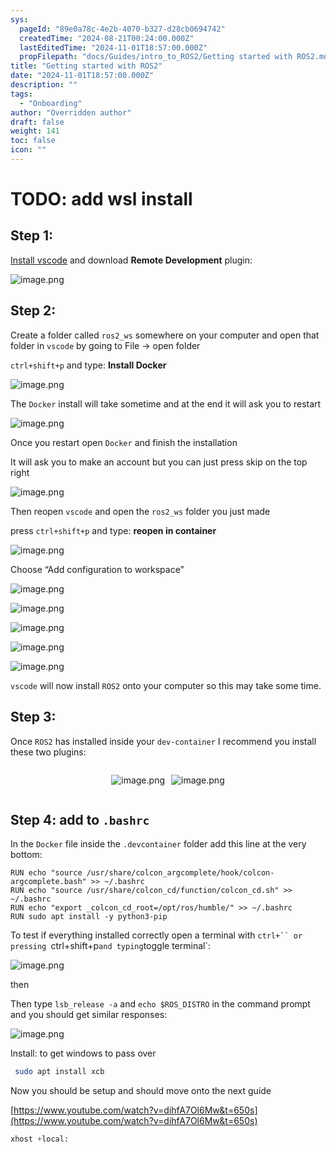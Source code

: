 ```yaml
---
sys:
  pageId: "89e0a78c-4e2b-4070-b327-d28cb0694742"
  createdTime: "2024-08-21T00:24:00.000Z"
  lastEditedTime: "2024-11-01T18:57:00.000Z"
  propFilepath: "docs/Guides/intro_to_ROS2/Getting started with ROS2.md"
title: "Getting started with ROS2"
date: "2024-11-01T18:57:00.000Z"
description: ""
tags:
  - "Onboarding"
author: "Overridden author"
draft: false
weight: 141
toc: false
icon: ""
---
```


# TODO: add wsl install

## Step 1:

[Install vscode](https://code.visualstudio.com/download) and download **Remote Development** plugin:

![image.png](https://prod-files-secure.s3.us-west-2.amazonaws.com/d518164a-d88e-44d1-a4ee-3adb3bd8bce0/efb52993-1881-4a40-b95e-6f020334f022/image.png?X-Amz-Algorithm=AWS4-HMAC-SHA256&X-Amz-Content-Sha256=UNSIGNED-PAYLOAD&X-Amz-Credential=ASIAZI2LB466QI6Q676T%2F20250504%2Fus-west-2%2Fs3%2Faws4_request&X-Amz-Date=20250504T200830Z&X-Amz-Expires=3600&X-Amz-Security-Token=IQoJb3JpZ2luX2VjEHIaCXVzLXdlc3QtMiJHMEUCIEozKb0Vk7i5COihtzQX%2FE%2Bz0ZTwjFtADHrshdnKkq2GAiEA2Qk4D2ija3sXsm81mlbN5P53yVV7g%2Br9GHSaJ01b4Cgq%2FwMIGxAAGgw2Mzc0MjMxODM4MDUiDDXTQOLdAFa1nSdNAircAy5Cq7AQF9jnQ7fhsjyYGwoP4MbktOj5WOomW3qGPecXuD%2FOV3h3kwECmyoLQbT5hnWfAHfwU2EXEqPPB%2FfHfYtT5hyRl6VBqNhGPlB2Hq12IzQCeDemMaAhKkJNwhg5bBTFc1mZsIWlE%2FcDnQhTzfgiIcLpWvS9mxJYoIZnlnmMJPSWuit7MnCNG9Tjjb8qNDj6g%2FLaLOHw%2FFuaCYI3DBWw9L0Ad0yI6R2pIb%2BioMKFWBU%2F3KMCER42NAD01g%2FBvB9sxeLiyQhY5GSNcLnNPZ3cHXT7V6fK0VH7qsAONE9Pl2RziBWR6PEqLCIVgwLC1Mg1%2BAtyAdgx48S9UrdXuSUK2Ly9ipmim6vXdMx%2BF2%2FJuVw0eLHKNvJVzC8mTlwnZMstJyMmfH%2FVPGAE8djGNBHchwVBCSW3ecdvk1Pv3Kg3%2B1WJUpDgHSM7YszVBAiXJ9Oalsf81yTgoWZ1oio50NlX35l2vKAJQONFKGLy42YPMVvDAZ0acgCkn6eZCtx22uJ1swkCmmd5ego1w1KGBZyRJbQzXRumA%2BSr%2Bes3J4j7AmbRDUsAdWeaeMkSS%2BKpiuezONvh2V%2FqmwDO5oFxO0PuHBT8kYW8NISLx1i4iv638QvP%2F49XDDTmREYbMM7X3sAGOqUBOIvJNg4GzRDYWE7B6pZbMoUn7E%2F4fiCXKBHZPL0PmtQuVkUSihOxaEwj7UDE8WsTISd7pu88szMUz1Ntus%2BdLlQHJP8mDLid176Gpygy1lKvR5A8yJI4REJaV2jVFJ8ema%2FW05bSttf9wYxiRpveE5xTsGZzG73Nx0d521ipj6CFvvdctRfsFLdlSYGRlnabAnAF3FnTG%2F6HP%2B4ZUsa8YEJx9jjb&X-Amz-Signature=100dd9daab7cb53533b7b73ee2faa3108a3cef721a15370784b0bf7e3b81ef51&X-Amz-SignedHeaders=host&x-id=GetObject)

## Step 2:

Create a folder called `ros2_ws` somewhere on your computer and open that folder in `vscode` by going to File → open folder 

`ctrl+shift+p` and type: **Install Docker**

![image.png](https://prod-files-secure.s3.us-west-2.amazonaws.com/d518164a-d88e-44d1-a4ee-3adb3bd8bce0/2269dc0e-1cd5-47ff-bceb-c04ad9b2eab0/image.png?X-Amz-Algorithm=AWS4-HMAC-SHA256&X-Amz-Content-Sha256=UNSIGNED-PAYLOAD&X-Amz-Credential=ASIAZI2LB466QI6Q676T%2F20250504%2Fus-west-2%2Fs3%2Faws4_request&X-Amz-Date=20250504T200830Z&X-Amz-Expires=3600&X-Amz-Security-Token=IQoJb3JpZ2luX2VjEHIaCXVzLXdlc3QtMiJHMEUCIEozKb0Vk7i5COihtzQX%2FE%2Bz0ZTwjFtADHrshdnKkq2GAiEA2Qk4D2ija3sXsm81mlbN5P53yVV7g%2Br9GHSaJ01b4Cgq%2FwMIGxAAGgw2Mzc0MjMxODM4MDUiDDXTQOLdAFa1nSdNAircAy5Cq7AQF9jnQ7fhsjyYGwoP4MbktOj5WOomW3qGPecXuD%2FOV3h3kwECmyoLQbT5hnWfAHfwU2EXEqPPB%2FfHfYtT5hyRl6VBqNhGPlB2Hq12IzQCeDemMaAhKkJNwhg5bBTFc1mZsIWlE%2FcDnQhTzfgiIcLpWvS9mxJYoIZnlnmMJPSWuit7MnCNG9Tjjb8qNDj6g%2FLaLOHw%2FFuaCYI3DBWw9L0Ad0yI6R2pIb%2BioMKFWBU%2F3KMCER42NAD01g%2FBvB9sxeLiyQhY5GSNcLnNPZ3cHXT7V6fK0VH7qsAONE9Pl2RziBWR6PEqLCIVgwLC1Mg1%2BAtyAdgx48S9UrdXuSUK2Ly9ipmim6vXdMx%2BF2%2FJuVw0eLHKNvJVzC8mTlwnZMstJyMmfH%2FVPGAE8djGNBHchwVBCSW3ecdvk1Pv3Kg3%2B1WJUpDgHSM7YszVBAiXJ9Oalsf81yTgoWZ1oio50NlX35l2vKAJQONFKGLy42YPMVvDAZ0acgCkn6eZCtx22uJ1swkCmmd5ego1w1KGBZyRJbQzXRumA%2BSr%2Bes3J4j7AmbRDUsAdWeaeMkSS%2BKpiuezONvh2V%2FqmwDO5oFxO0PuHBT8kYW8NISLx1i4iv638QvP%2F49XDDTmREYbMM7X3sAGOqUBOIvJNg4GzRDYWE7B6pZbMoUn7E%2F4fiCXKBHZPL0PmtQuVkUSihOxaEwj7UDE8WsTISd7pu88szMUz1Ntus%2BdLlQHJP8mDLid176Gpygy1lKvR5A8yJI4REJaV2jVFJ8ema%2FW05bSttf9wYxiRpveE5xTsGZzG73Nx0d521ipj6CFvvdctRfsFLdlSYGRlnabAnAF3FnTG%2F6HP%2B4ZUsa8YEJx9jjb&X-Amz-Signature=efc652881f018f4a2f7a0ae624b59f6eca75e6122bada1f7479f9dbd99ce484f&X-Amz-SignedHeaders=host&x-id=GetObject)

The `Docker` install will take sometime and at the end it will ask you to restart

![image.png](https://prod-files-secure.s3.us-west-2.amazonaws.com/d518164a-d88e-44d1-a4ee-3adb3bd8bce0/ed233f78-be33-4b1f-b89c-9c346c0e961e/image.png?X-Amz-Algorithm=AWS4-HMAC-SHA256&X-Amz-Content-Sha256=UNSIGNED-PAYLOAD&X-Amz-Credential=ASIAZI2LB466QI6Q676T%2F20250504%2Fus-west-2%2Fs3%2Faws4_request&X-Amz-Date=20250504T200830Z&X-Amz-Expires=3600&X-Amz-Security-Token=IQoJb3JpZ2luX2VjEHIaCXVzLXdlc3QtMiJHMEUCIEozKb0Vk7i5COihtzQX%2FE%2Bz0ZTwjFtADHrshdnKkq2GAiEA2Qk4D2ija3sXsm81mlbN5P53yVV7g%2Br9GHSaJ01b4Cgq%2FwMIGxAAGgw2Mzc0MjMxODM4MDUiDDXTQOLdAFa1nSdNAircAy5Cq7AQF9jnQ7fhsjyYGwoP4MbktOj5WOomW3qGPecXuD%2FOV3h3kwECmyoLQbT5hnWfAHfwU2EXEqPPB%2FfHfYtT5hyRl6VBqNhGPlB2Hq12IzQCeDemMaAhKkJNwhg5bBTFc1mZsIWlE%2FcDnQhTzfgiIcLpWvS9mxJYoIZnlnmMJPSWuit7MnCNG9Tjjb8qNDj6g%2FLaLOHw%2FFuaCYI3DBWw9L0Ad0yI6R2pIb%2BioMKFWBU%2F3KMCER42NAD01g%2FBvB9sxeLiyQhY5GSNcLnNPZ3cHXT7V6fK0VH7qsAONE9Pl2RziBWR6PEqLCIVgwLC1Mg1%2BAtyAdgx48S9UrdXuSUK2Ly9ipmim6vXdMx%2BF2%2FJuVw0eLHKNvJVzC8mTlwnZMstJyMmfH%2FVPGAE8djGNBHchwVBCSW3ecdvk1Pv3Kg3%2B1WJUpDgHSM7YszVBAiXJ9Oalsf81yTgoWZ1oio50NlX35l2vKAJQONFKGLy42YPMVvDAZ0acgCkn6eZCtx22uJ1swkCmmd5ego1w1KGBZyRJbQzXRumA%2BSr%2Bes3J4j7AmbRDUsAdWeaeMkSS%2BKpiuezONvh2V%2FqmwDO5oFxO0PuHBT8kYW8NISLx1i4iv638QvP%2F49XDDTmREYbMM7X3sAGOqUBOIvJNg4GzRDYWE7B6pZbMoUn7E%2F4fiCXKBHZPL0PmtQuVkUSihOxaEwj7UDE8WsTISd7pu88szMUz1Ntus%2BdLlQHJP8mDLid176Gpygy1lKvR5A8yJI4REJaV2jVFJ8ema%2FW05bSttf9wYxiRpveE5xTsGZzG73Nx0d521ipj6CFvvdctRfsFLdlSYGRlnabAnAF3FnTG%2F6HP%2B4ZUsa8YEJx9jjb&X-Amz-Signature=0554688ef072bba098607073665b5ca2e8b4f7d872105cd23d965065b3980cec&X-Amz-SignedHeaders=host&x-id=GetObject)

Once you restart open `Docker` and finish the installation

It will ask you to make an account but you can just press skip on the top right

![image.png](https://prod-files-secure.s3.us-west-2.amazonaws.com/d518164a-d88e-44d1-a4ee-3adb3bd8bce0/21010ad9-1659-4fd9-9f59-9932a09b2a3d/image.png?X-Amz-Algorithm=AWS4-HMAC-SHA256&X-Amz-Content-Sha256=UNSIGNED-PAYLOAD&X-Amz-Credential=ASIAZI2LB466QI6Q676T%2F20250504%2Fus-west-2%2Fs3%2Faws4_request&X-Amz-Date=20250504T200830Z&X-Amz-Expires=3600&X-Amz-Security-Token=IQoJb3JpZ2luX2VjEHIaCXVzLXdlc3QtMiJHMEUCIEozKb0Vk7i5COihtzQX%2FE%2Bz0ZTwjFtADHrshdnKkq2GAiEA2Qk4D2ija3sXsm81mlbN5P53yVV7g%2Br9GHSaJ01b4Cgq%2FwMIGxAAGgw2Mzc0MjMxODM4MDUiDDXTQOLdAFa1nSdNAircAy5Cq7AQF9jnQ7fhsjyYGwoP4MbktOj5WOomW3qGPecXuD%2FOV3h3kwECmyoLQbT5hnWfAHfwU2EXEqPPB%2FfHfYtT5hyRl6VBqNhGPlB2Hq12IzQCeDemMaAhKkJNwhg5bBTFc1mZsIWlE%2FcDnQhTzfgiIcLpWvS9mxJYoIZnlnmMJPSWuit7MnCNG9Tjjb8qNDj6g%2FLaLOHw%2FFuaCYI3DBWw9L0Ad0yI6R2pIb%2BioMKFWBU%2F3KMCER42NAD01g%2FBvB9sxeLiyQhY5GSNcLnNPZ3cHXT7V6fK0VH7qsAONE9Pl2RziBWR6PEqLCIVgwLC1Mg1%2BAtyAdgx48S9UrdXuSUK2Ly9ipmim6vXdMx%2BF2%2FJuVw0eLHKNvJVzC8mTlwnZMstJyMmfH%2FVPGAE8djGNBHchwVBCSW3ecdvk1Pv3Kg3%2B1WJUpDgHSM7YszVBAiXJ9Oalsf81yTgoWZ1oio50NlX35l2vKAJQONFKGLy42YPMVvDAZ0acgCkn6eZCtx22uJ1swkCmmd5ego1w1KGBZyRJbQzXRumA%2BSr%2Bes3J4j7AmbRDUsAdWeaeMkSS%2BKpiuezONvh2V%2FqmwDO5oFxO0PuHBT8kYW8NISLx1i4iv638QvP%2F49XDDTmREYbMM7X3sAGOqUBOIvJNg4GzRDYWE7B6pZbMoUn7E%2F4fiCXKBHZPL0PmtQuVkUSihOxaEwj7UDE8WsTISd7pu88szMUz1Ntus%2BdLlQHJP8mDLid176Gpygy1lKvR5A8yJI4REJaV2jVFJ8ema%2FW05bSttf9wYxiRpveE5xTsGZzG73Nx0d521ipj6CFvvdctRfsFLdlSYGRlnabAnAF3FnTG%2F6HP%2B4ZUsa8YEJx9jjb&X-Amz-Signature=0278dd811684d3d633da90f6815fe3ede84f00e5823ab62204a908b23f27dad0&X-Amz-SignedHeaders=host&x-id=GetObject)

Then reopen `vscode` and open the `ros2_ws` folder you just made

press `ctrl+shift+p` and type: **reopen in container**

![image.png](https://prod-files-secure.s3.us-west-2.amazonaws.com/d518164a-d88e-44d1-a4ee-3adb3bd8bce0/4e93b8c2-41ad-488c-8095-c74205196118/image.png?X-Amz-Algorithm=AWS4-HMAC-SHA256&X-Amz-Content-Sha256=UNSIGNED-PAYLOAD&X-Amz-Credential=ASIAZI2LB466QI6Q676T%2F20250504%2Fus-west-2%2Fs3%2Faws4_request&X-Amz-Date=20250504T200830Z&X-Amz-Expires=3600&X-Amz-Security-Token=IQoJb3JpZ2luX2VjEHIaCXVzLXdlc3QtMiJHMEUCIEozKb0Vk7i5COihtzQX%2FE%2Bz0ZTwjFtADHrshdnKkq2GAiEA2Qk4D2ija3sXsm81mlbN5P53yVV7g%2Br9GHSaJ01b4Cgq%2FwMIGxAAGgw2Mzc0MjMxODM4MDUiDDXTQOLdAFa1nSdNAircAy5Cq7AQF9jnQ7fhsjyYGwoP4MbktOj5WOomW3qGPecXuD%2FOV3h3kwECmyoLQbT5hnWfAHfwU2EXEqPPB%2FfHfYtT5hyRl6VBqNhGPlB2Hq12IzQCeDemMaAhKkJNwhg5bBTFc1mZsIWlE%2FcDnQhTzfgiIcLpWvS9mxJYoIZnlnmMJPSWuit7MnCNG9Tjjb8qNDj6g%2FLaLOHw%2FFuaCYI3DBWw9L0Ad0yI6R2pIb%2BioMKFWBU%2F3KMCER42NAD01g%2FBvB9sxeLiyQhY5GSNcLnNPZ3cHXT7V6fK0VH7qsAONE9Pl2RziBWR6PEqLCIVgwLC1Mg1%2BAtyAdgx48S9UrdXuSUK2Ly9ipmim6vXdMx%2BF2%2FJuVw0eLHKNvJVzC8mTlwnZMstJyMmfH%2FVPGAE8djGNBHchwVBCSW3ecdvk1Pv3Kg3%2B1WJUpDgHSM7YszVBAiXJ9Oalsf81yTgoWZ1oio50NlX35l2vKAJQONFKGLy42YPMVvDAZ0acgCkn6eZCtx22uJ1swkCmmd5ego1w1KGBZyRJbQzXRumA%2BSr%2Bes3J4j7AmbRDUsAdWeaeMkSS%2BKpiuezONvh2V%2FqmwDO5oFxO0PuHBT8kYW8NISLx1i4iv638QvP%2F49XDDTmREYbMM7X3sAGOqUBOIvJNg4GzRDYWE7B6pZbMoUn7E%2F4fiCXKBHZPL0PmtQuVkUSihOxaEwj7UDE8WsTISd7pu88szMUz1Ntus%2BdLlQHJP8mDLid176Gpygy1lKvR5A8yJI4REJaV2jVFJ8ema%2FW05bSttf9wYxiRpveE5xTsGZzG73Nx0d521ipj6CFvvdctRfsFLdlSYGRlnabAnAF3FnTG%2F6HP%2B4ZUsa8YEJx9jjb&X-Amz-Signature=41af46ba54a9aa4d2f1b6f709e67241684ffb958aad875314bc6320f5bcf79a5&X-Amz-SignedHeaders=host&x-id=GetObject)

Choose “Add configuration to workspace”

![image.png](https://prod-files-secure.s3.us-west-2.amazonaws.com/d518164a-d88e-44d1-a4ee-3adb3bd8bce0/9560b282-5060-4989-ba37-97e7b2c22476/image.png?X-Amz-Algorithm=AWS4-HMAC-SHA256&X-Amz-Content-Sha256=UNSIGNED-PAYLOAD&X-Amz-Credential=ASIAZI2LB466QI6Q676T%2F20250504%2Fus-west-2%2Fs3%2Faws4_request&X-Amz-Date=20250504T200830Z&X-Amz-Expires=3600&X-Amz-Security-Token=IQoJb3JpZ2luX2VjEHIaCXVzLXdlc3QtMiJHMEUCIEozKb0Vk7i5COihtzQX%2FE%2Bz0ZTwjFtADHrshdnKkq2GAiEA2Qk4D2ija3sXsm81mlbN5P53yVV7g%2Br9GHSaJ01b4Cgq%2FwMIGxAAGgw2Mzc0MjMxODM4MDUiDDXTQOLdAFa1nSdNAircAy5Cq7AQF9jnQ7fhsjyYGwoP4MbktOj5WOomW3qGPecXuD%2FOV3h3kwECmyoLQbT5hnWfAHfwU2EXEqPPB%2FfHfYtT5hyRl6VBqNhGPlB2Hq12IzQCeDemMaAhKkJNwhg5bBTFc1mZsIWlE%2FcDnQhTzfgiIcLpWvS9mxJYoIZnlnmMJPSWuit7MnCNG9Tjjb8qNDj6g%2FLaLOHw%2FFuaCYI3DBWw9L0Ad0yI6R2pIb%2BioMKFWBU%2F3KMCER42NAD01g%2FBvB9sxeLiyQhY5GSNcLnNPZ3cHXT7V6fK0VH7qsAONE9Pl2RziBWR6PEqLCIVgwLC1Mg1%2BAtyAdgx48S9UrdXuSUK2Ly9ipmim6vXdMx%2BF2%2FJuVw0eLHKNvJVzC8mTlwnZMstJyMmfH%2FVPGAE8djGNBHchwVBCSW3ecdvk1Pv3Kg3%2B1WJUpDgHSM7YszVBAiXJ9Oalsf81yTgoWZ1oio50NlX35l2vKAJQONFKGLy42YPMVvDAZ0acgCkn6eZCtx22uJ1swkCmmd5ego1w1KGBZyRJbQzXRumA%2BSr%2Bes3J4j7AmbRDUsAdWeaeMkSS%2BKpiuezONvh2V%2FqmwDO5oFxO0PuHBT8kYW8NISLx1i4iv638QvP%2F49XDDTmREYbMM7X3sAGOqUBOIvJNg4GzRDYWE7B6pZbMoUn7E%2F4fiCXKBHZPL0PmtQuVkUSihOxaEwj7UDE8WsTISd7pu88szMUz1Ntus%2BdLlQHJP8mDLid176Gpygy1lKvR5A8yJI4REJaV2jVFJ8ema%2FW05bSttf9wYxiRpveE5xTsGZzG73Nx0d521ipj6CFvvdctRfsFLdlSYGRlnabAnAF3FnTG%2F6HP%2B4ZUsa8YEJx9jjb&X-Amz-Signature=a33a8919fa3bfc411821e1b0eb66f74176efe18a2114de1a3265453fd9466a70&X-Amz-SignedHeaders=host&x-id=GetObject)

![image.png](https://prod-files-secure.s3.us-west-2.amazonaws.com/d518164a-d88e-44d1-a4ee-3adb3bd8bce0/2ee63f81-886b-48e8-a553-dc6e5eac99e4/image.png?X-Amz-Algorithm=AWS4-HMAC-SHA256&X-Amz-Content-Sha256=UNSIGNED-PAYLOAD&X-Amz-Credential=ASIAZI2LB466QI6Q676T%2F20250504%2Fus-west-2%2Fs3%2Faws4_request&X-Amz-Date=20250504T200830Z&X-Amz-Expires=3600&X-Amz-Security-Token=IQoJb3JpZ2luX2VjEHIaCXVzLXdlc3QtMiJHMEUCIEozKb0Vk7i5COihtzQX%2FE%2Bz0ZTwjFtADHrshdnKkq2GAiEA2Qk4D2ija3sXsm81mlbN5P53yVV7g%2Br9GHSaJ01b4Cgq%2FwMIGxAAGgw2Mzc0MjMxODM4MDUiDDXTQOLdAFa1nSdNAircAy5Cq7AQF9jnQ7fhsjyYGwoP4MbktOj5WOomW3qGPecXuD%2FOV3h3kwECmyoLQbT5hnWfAHfwU2EXEqPPB%2FfHfYtT5hyRl6VBqNhGPlB2Hq12IzQCeDemMaAhKkJNwhg5bBTFc1mZsIWlE%2FcDnQhTzfgiIcLpWvS9mxJYoIZnlnmMJPSWuit7MnCNG9Tjjb8qNDj6g%2FLaLOHw%2FFuaCYI3DBWw9L0Ad0yI6R2pIb%2BioMKFWBU%2F3KMCER42NAD01g%2FBvB9sxeLiyQhY5GSNcLnNPZ3cHXT7V6fK0VH7qsAONE9Pl2RziBWR6PEqLCIVgwLC1Mg1%2BAtyAdgx48S9UrdXuSUK2Ly9ipmim6vXdMx%2BF2%2FJuVw0eLHKNvJVzC8mTlwnZMstJyMmfH%2FVPGAE8djGNBHchwVBCSW3ecdvk1Pv3Kg3%2B1WJUpDgHSM7YszVBAiXJ9Oalsf81yTgoWZ1oio50NlX35l2vKAJQONFKGLy42YPMVvDAZ0acgCkn6eZCtx22uJ1swkCmmd5ego1w1KGBZyRJbQzXRumA%2BSr%2Bes3J4j7AmbRDUsAdWeaeMkSS%2BKpiuezONvh2V%2FqmwDO5oFxO0PuHBT8kYW8NISLx1i4iv638QvP%2F49XDDTmREYbMM7X3sAGOqUBOIvJNg4GzRDYWE7B6pZbMoUn7E%2F4fiCXKBHZPL0PmtQuVkUSihOxaEwj7UDE8WsTISd7pu88szMUz1Ntus%2BdLlQHJP8mDLid176Gpygy1lKvR5A8yJI4REJaV2jVFJ8ema%2FW05bSttf9wYxiRpveE5xTsGZzG73Nx0d521ipj6CFvvdctRfsFLdlSYGRlnabAnAF3FnTG%2F6HP%2B4ZUsa8YEJx9jjb&X-Amz-Signature=f6dea3504e290317bf215fb92d9cdf014dce284f7865a0002ab8ec2a9e406f2c&X-Amz-SignedHeaders=host&x-id=GetObject)

![image.png](https://prod-files-secure.s3.us-west-2.amazonaws.com/d518164a-d88e-44d1-a4ee-3adb3bd8bce0/ae1580b2-b048-407e-aed9-b584224a7a04/image.png?X-Amz-Algorithm=AWS4-HMAC-SHA256&X-Amz-Content-Sha256=UNSIGNED-PAYLOAD&X-Amz-Credential=ASIAZI2LB466QI6Q676T%2F20250504%2Fus-west-2%2Fs3%2Faws4_request&X-Amz-Date=20250504T200830Z&X-Amz-Expires=3600&X-Amz-Security-Token=IQoJb3JpZ2luX2VjEHIaCXVzLXdlc3QtMiJHMEUCIEozKb0Vk7i5COihtzQX%2FE%2Bz0ZTwjFtADHrshdnKkq2GAiEA2Qk4D2ija3sXsm81mlbN5P53yVV7g%2Br9GHSaJ01b4Cgq%2FwMIGxAAGgw2Mzc0MjMxODM4MDUiDDXTQOLdAFa1nSdNAircAy5Cq7AQF9jnQ7fhsjyYGwoP4MbktOj5WOomW3qGPecXuD%2FOV3h3kwECmyoLQbT5hnWfAHfwU2EXEqPPB%2FfHfYtT5hyRl6VBqNhGPlB2Hq12IzQCeDemMaAhKkJNwhg5bBTFc1mZsIWlE%2FcDnQhTzfgiIcLpWvS9mxJYoIZnlnmMJPSWuit7MnCNG9Tjjb8qNDj6g%2FLaLOHw%2FFuaCYI3DBWw9L0Ad0yI6R2pIb%2BioMKFWBU%2F3KMCER42NAD01g%2FBvB9sxeLiyQhY5GSNcLnNPZ3cHXT7V6fK0VH7qsAONE9Pl2RziBWR6PEqLCIVgwLC1Mg1%2BAtyAdgx48S9UrdXuSUK2Ly9ipmim6vXdMx%2BF2%2FJuVw0eLHKNvJVzC8mTlwnZMstJyMmfH%2FVPGAE8djGNBHchwVBCSW3ecdvk1Pv3Kg3%2B1WJUpDgHSM7YszVBAiXJ9Oalsf81yTgoWZ1oio50NlX35l2vKAJQONFKGLy42YPMVvDAZ0acgCkn6eZCtx22uJ1swkCmmd5ego1w1KGBZyRJbQzXRumA%2BSr%2Bes3J4j7AmbRDUsAdWeaeMkSS%2BKpiuezONvh2V%2FqmwDO5oFxO0PuHBT8kYW8NISLx1i4iv638QvP%2F49XDDTmREYbMM7X3sAGOqUBOIvJNg4GzRDYWE7B6pZbMoUn7E%2F4fiCXKBHZPL0PmtQuVkUSihOxaEwj7UDE8WsTISd7pu88szMUz1Ntus%2BdLlQHJP8mDLid176Gpygy1lKvR5A8yJI4REJaV2jVFJ8ema%2FW05bSttf9wYxiRpveE5xTsGZzG73Nx0d521ipj6CFvvdctRfsFLdlSYGRlnabAnAF3FnTG%2F6HP%2B4ZUsa8YEJx9jjb&X-Amz-Signature=711a1b153628ba0b880d62e715c6bf2322d4be8ab95df9928fa4cd106d820af6&X-Amz-SignedHeaders=host&x-id=GetObject)

![image.png](https://prod-files-secure.s3.us-west-2.amazonaws.com/d518164a-d88e-44d1-a4ee-3adb3bd8bce0/53255b28-f75e-430f-b9e3-c0ac8577e42b/image.png?X-Amz-Algorithm=AWS4-HMAC-SHA256&X-Amz-Content-Sha256=UNSIGNED-PAYLOAD&X-Amz-Credential=ASIAZI2LB466QI6Q676T%2F20250504%2Fus-west-2%2Fs3%2Faws4_request&X-Amz-Date=20250504T200830Z&X-Amz-Expires=3600&X-Amz-Security-Token=IQoJb3JpZ2luX2VjEHIaCXVzLXdlc3QtMiJHMEUCIEozKb0Vk7i5COihtzQX%2FE%2Bz0ZTwjFtADHrshdnKkq2GAiEA2Qk4D2ija3sXsm81mlbN5P53yVV7g%2Br9GHSaJ01b4Cgq%2FwMIGxAAGgw2Mzc0MjMxODM4MDUiDDXTQOLdAFa1nSdNAircAy5Cq7AQF9jnQ7fhsjyYGwoP4MbktOj5WOomW3qGPecXuD%2FOV3h3kwECmyoLQbT5hnWfAHfwU2EXEqPPB%2FfHfYtT5hyRl6VBqNhGPlB2Hq12IzQCeDemMaAhKkJNwhg5bBTFc1mZsIWlE%2FcDnQhTzfgiIcLpWvS9mxJYoIZnlnmMJPSWuit7MnCNG9Tjjb8qNDj6g%2FLaLOHw%2FFuaCYI3DBWw9L0Ad0yI6R2pIb%2BioMKFWBU%2F3KMCER42NAD01g%2FBvB9sxeLiyQhY5GSNcLnNPZ3cHXT7V6fK0VH7qsAONE9Pl2RziBWR6PEqLCIVgwLC1Mg1%2BAtyAdgx48S9UrdXuSUK2Ly9ipmim6vXdMx%2BF2%2FJuVw0eLHKNvJVzC8mTlwnZMstJyMmfH%2FVPGAE8djGNBHchwVBCSW3ecdvk1Pv3Kg3%2B1WJUpDgHSM7YszVBAiXJ9Oalsf81yTgoWZ1oio50NlX35l2vKAJQONFKGLy42YPMVvDAZ0acgCkn6eZCtx22uJ1swkCmmd5ego1w1KGBZyRJbQzXRumA%2BSr%2Bes3J4j7AmbRDUsAdWeaeMkSS%2BKpiuezONvh2V%2FqmwDO5oFxO0PuHBT8kYW8NISLx1i4iv638QvP%2F49XDDTmREYbMM7X3sAGOqUBOIvJNg4GzRDYWE7B6pZbMoUn7E%2F4fiCXKBHZPL0PmtQuVkUSihOxaEwj7UDE8WsTISd7pu88szMUz1Ntus%2BdLlQHJP8mDLid176Gpygy1lKvR5A8yJI4REJaV2jVFJ8ema%2FW05bSttf9wYxiRpveE5xTsGZzG73Nx0d521ipj6CFvvdctRfsFLdlSYGRlnabAnAF3FnTG%2F6HP%2B4ZUsa8YEJx9jjb&X-Amz-Signature=eb1482ddaf8f749508358afd073b0e0661f90c4dfd21022caec0d87af14df36c&X-Amz-SignedHeaders=host&x-id=GetObject)

![image.png](https://prod-files-secure.s3.us-west-2.amazonaws.com/d518164a-d88e-44d1-a4ee-3adb3bd8bce0/7c562767-5af9-4ffb-97d1-327bcdf4ee00/image.png?X-Amz-Algorithm=AWS4-HMAC-SHA256&X-Amz-Content-Sha256=UNSIGNED-PAYLOAD&X-Amz-Credential=ASIAZI2LB466QI6Q676T%2F20250504%2Fus-west-2%2Fs3%2Faws4_request&X-Amz-Date=20250504T200830Z&X-Amz-Expires=3600&X-Amz-Security-Token=IQoJb3JpZ2luX2VjEHIaCXVzLXdlc3QtMiJHMEUCIEozKb0Vk7i5COihtzQX%2FE%2Bz0ZTwjFtADHrshdnKkq2GAiEA2Qk4D2ija3sXsm81mlbN5P53yVV7g%2Br9GHSaJ01b4Cgq%2FwMIGxAAGgw2Mzc0MjMxODM4MDUiDDXTQOLdAFa1nSdNAircAy5Cq7AQF9jnQ7fhsjyYGwoP4MbktOj5WOomW3qGPecXuD%2FOV3h3kwECmyoLQbT5hnWfAHfwU2EXEqPPB%2FfHfYtT5hyRl6VBqNhGPlB2Hq12IzQCeDemMaAhKkJNwhg5bBTFc1mZsIWlE%2FcDnQhTzfgiIcLpWvS9mxJYoIZnlnmMJPSWuit7MnCNG9Tjjb8qNDj6g%2FLaLOHw%2FFuaCYI3DBWw9L0Ad0yI6R2pIb%2BioMKFWBU%2F3KMCER42NAD01g%2FBvB9sxeLiyQhY5GSNcLnNPZ3cHXT7V6fK0VH7qsAONE9Pl2RziBWR6PEqLCIVgwLC1Mg1%2BAtyAdgx48S9UrdXuSUK2Ly9ipmim6vXdMx%2BF2%2FJuVw0eLHKNvJVzC8mTlwnZMstJyMmfH%2FVPGAE8djGNBHchwVBCSW3ecdvk1Pv3Kg3%2B1WJUpDgHSM7YszVBAiXJ9Oalsf81yTgoWZ1oio50NlX35l2vKAJQONFKGLy42YPMVvDAZ0acgCkn6eZCtx22uJ1swkCmmd5ego1w1KGBZyRJbQzXRumA%2BSr%2Bes3J4j7AmbRDUsAdWeaeMkSS%2BKpiuezONvh2V%2FqmwDO5oFxO0PuHBT8kYW8NISLx1i4iv638QvP%2F49XDDTmREYbMM7X3sAGOqUBOIvJNg4GzRDYWE7B6pZbMoUn7E%2F4fiCXKBHZPL0PmtQuVkUSihOxaEwj7UDE8WsTISd7pu88szMUz1Ntus%2BdLlQHJP8mDLid176Gpygy1lKvR5A8yJI4REJaV2jVFJ8ema%2FW05bSttf9wYxiRpveE5xTsGZzG73Nx0d521ipj6CFvvdctRfsFLdlSYGRlnabAnAF3FnTG%2F6HP%2B4ZUsa8YEJx9jjb&X-Amz-Signature=95ef59bc59fa7a56295e8ae2ac1ccc788a373d7e1882f059870e9b9741ee9408&X-Amz-SignedHeaders=host&x-id=GetObject)

`vscode` will now install `ROS2` onto your computer so this may take some time.

## Step 3:

Once `ROS2` has installed inside your `dev-container` I recommend you install these two plugins:

<div style="display: flex;flex-direction: row; column-gap:10px; max-width: 630px;justify-content: center;">
<div>

![image.png](https://prod-files-secure.s3.us-west-2.amazonaws.com/d518164a-d88e-44d1-a4ee-3adb3bd8bce0/3fc3d550-5a54-4ba1-ba6b-faa01cdb7369/image.png?X-Amz-Algorithm=AWS4-HMAC-SHA256&X-Amz-Content-Sha256=UNSIGNED-PAYLOAD&X-Amz-Credential=ASIAZI2LB4664BYNF7GD%2F20250504%2Fus-west-2%2Fs3%2Faws4_request&X-Amz-Date=20250504T200835Z&X-Amz-Expires=3600&X-Amz-Security-Token=IQoJb3JpZ2luX2VjEHEaCXVzLXdlc3QtMiJHMEUCIFxnQvdfgPlYKjehkXgnnECPWK7O05N%2B4YuwfCJpNdhxAiEA9MfrOm7a8W%2BfJn1KR5bf7wcfL%2BWriDDlNeoEy7ICv7Aq%2FwMIGhAAGgw2Mzc0MjMxODM4MDUiDI%2Fj68YMBJ1KsQfycCrcAy8XC67jKg4cYhReQ3oG4LWftaphdUSQL3dyJ38XWcAlQic7mMJC8QvZfP7YfIo8%2Bp6t3CsDSLAWzOjdTAFTsUc9iRRHJztMphjVZtU6enFXDQXgZ%2FsnD%2FHbN3qT%2BCb6TVwpindbeTY%2B%2ByJVfDUs3GBWEaF2I1AVRTkq93iNguAOsEIMieO7wrgdKgMHrvoIaOsMRHUpnZo2N1C8Lyh5bsGQaRN70iDOJG%2BnpEsdQMYcb6j4xY%2FCTqoGYjP%2FIygFajDGnnxSTOjezHwNNMgRU5U9TboHLEpBQlOKsWEv2imzNVasonKIp%2FSK6Nc8ViEq2FIgkdKjVkfiFld8Ge%2Bl0q88s9nenmkWT4r0tisnfrk2oKJQVXwx02vheXHmiFS1vau60H8de7URNfdTZnxa%2F%2FFkKfgru9jO6Ll1ySjvC3gTumrXh%2BTpePqFOaNol41cFyCkDzKkdAhxIXceKsyOZtf0keZzlVrsqghJ9UQSmsgqy9C6lXB9RdqODWtwXuHbathiwNDFXoGiXDK5UUVGqArjjGy0JSlCrUH%2BnJH940nue9QQC3ExvyDz9S9hdj014vZp12e54OnNwoc1nOjkLUomt%2BgV6DXqgdQvu8x3I93espdfmIt8QTN7YrFHMIW73sAGOqUBnYcWLL16F58%2FOW0vSlUWvULDS9pIUUGNqi72KRSIW9kxpWQhv7IoZ%2FlVllss5M3hGHK7oIodlmN1YgPg8KiRtnxR1KfPhbNjfIKWcrkgmbJVmV%2BUzgmVtuJuV8PVap7bel%2F%2Foo2aUg5LjRWWbWoFlouVrHSMj%2FM8aAdXidc4%2BRJdkigJjtJNhwYR7FQ8obsl%2F1wOikVd%2FG%2BYzkMdubtOrnFH%2F7Rc&X-Amz-Signature=5c9a7d6737636034cf605404b65755df2cc9890f7f15cbbef6a1b7951831cbe4&X-Amz-SignedHeaders=host&x-id=GetObject)

</div>
<div>

![image.png](https://prod-files-secure.s3.us-west-2.amazonaws.com/d518164a-d88e-44d1-a4ee-3adb3bd8bce0/d994cc66-13c2-4093-a5a3-f84cf4601a82/image.png?X-Amz-Algorithm=AWS4-HMAC-SHA256&X-Amz-Content-Sha256=UNSIGNED-PAYLOAD&X-Amz-Credential=ASIAZI2LB466R4X3QJXC%2F20250504%2Fus-west-2%2Fs3%2Faws4_request&X-Amz-Date=20250504T200835Z&X-Amz-Expires=3600&X-Amz-Security-Token=IQoJb3JpZ2luX2VjEHEaCXVzLXdlc3QtMiJHMEUCID15nDHjbZhtAJ14ID%2BIpRrHfLT0r2aqib2aHNq9O35nAiEAgIFNogKAWp2XicABjbQz%2BPGMYCtc7AjlMASFjaslAhcq%2FwMIGhAAGgw2Mzc0MjMxODM4MDUiDALk5rN6jYqEQvAf7ircA34HNIPS%2FW9RPgZx4%2FcpE1ycUs%2FISPvoSlSsAn%2FRJH2eK2vIZQYtLEJw%2Biunp6ykGgjUSkCclaI9bG%2BR9Pcx3sKMKDHO1fRq9NRryWGQYbmNxcptZuADCcVuJO5qlNHvf%2B%2FahUBeC18%2BNBZsI%2FngT7Ma0XkJPX5ksw6OHnEqlvx5yKB50UFrBSsrZYWZcxpvkZUSGy0%2FOTYKwi3S87ap%2FmBap2o0fNxKBV6E6XCyyWLaZ%2FT7PjpIRA%2FsSbBxAVtkPmpYY5ICtcT48e8m6nQOEp9QNOs3DXm7XJhWLyqsroc3V%2Bvoz737NqUA0YXTQ1hglk4yKDmlb4TN7f89o7HzVt5EenXC%2FfvCxpust0GL9dSjSGtAxoP4qnf9M1r2qZDAjM5GdcBEF2dNuB1%2BgtWyEc16a07H9hSBTOhQy3hY%2BrJzNw%2FX3NJ%2B06YjfXFhLZt3xFxbQ0Si7YCjTZ355grEnRO4gqTDfE5EFFw%2B%2BoFcNYrbP7FA0llj3c2nkSx9quBXjF%2BJHbnoOfb4bqtWkh6jDuiR29PqoYD5KguC5kY1DBjNkuVygEAlgfj%2Fk4npZr1Qc27xda6z9r51KZzpXEckcA6ZPnkuVRNZtH2WmREcCVlfux6G9mpBqsuMbVPdMPy63sAGOqUBJntJjg9ShJsXdlnLWgf6B5ydntNxobYXLSMNxcGFTc4q%2B0Gj0I15R9g5Pf4g2LLIKtTKdJ9GOR%2FLZYTGx9oF3f99u0Z3ijaGNsldVttsnGC10hOA5AvOpvBQBIGLcUw%2FsA85RhDho3I3QD14CWSqznBGidzCmWdobg5DOvk5qe51l%2FrmlzlCahLINWXD773D%2FZCap0nUX%2Ft1mI%2Fie9aZ%2BIa%2Bap7L&X-Amz-Signature=c7f10ef6c4bfcbc3f699345618a0816fd7687ebc5bd4e8e36cc91ac76539ec22&X-Amz-SignedHeaders=host&x-id=GetObject)

</div>
</div>

## Step 4: add to `.bashrc`

In the `Docker` file inside the `.devcontainer` folder add this line at the very bottom: 

```docker
RUN echo "source /usr/share/colcon_argcomplete/hook/colcon-argcomplete.bash" >> ~/.bashrc
RUN echo "source /usr/share/colcon_cd/function/colcon_cd.sh" >> ~/.bashrc
RUN echo "export _colcon_cd_root=/opt/ros/humble/" >> ~/.bashrc
RUN sudo apt install -y python3-pip 
```

To test if everything installed correctly open a terminal with `ctrl+`` or pressing `ctrl+shift+p` and typing `toggle terminal`:

![image.png](https://prod-files-secure.s3.us-west-2.amazonaws.com/d518164a-d88e-44d1-a4ee-3adb3bd8bce0/6a4943d8-b04e-4c02-9a58-775f3384d1a5/image.png?X-Amz-Algorithm=AWS4-HMAC-SHA256&X-Amz-Content-Sha256=UNSIGNED-PAYLOAD&X-Amz-Credential=ASIAZI2LB466QI6Q676T%2F20250504%2Fus-west-2%2Fs3%2Faws4_request&X-Amz-Date=20250504T200830Z&X-Amz-Expires=3600&X-Amz-Security-Token=IQoJb3JpZ2luX2VjEHIaCXVzLXdlc3QtMiJHMEUCIEozKb0Vk7i5COihtzQX%2FE%2Bz0ZTwjFtADHrshdnKkq2GAiEA2Qk4D2ija3sXsm81mlbN5P53yVV7g%2Br9GHSaJ01b4Cgq%2FwMIGxAAGgw2Mzc0MjMxODM4MDUiDDXTQOLdAFa1nSdNAircAy5Cq7AQF9jnQ7fhsjyYGwoP4MbktOj5WOomW3qGPecXuD%2FOV3h3kwECmyoLQbT5hnWfAHfwU2EXEqPPB%2FfHfYtT5hyRl6VBqNhGPlB2Hq12IzQCeDemMaAhKkJNwhg5bBTFc1mZsIWlE%2FcDnQhTzfgiIcLpWvS9mxJYoIZnlnmMJPSWuit7MnCNG9Tjjb8qNDj6g%2FLaLOHw%2FFuaCYI3DBWw9L0Ad0yI6R2pIb%2BioMKFWBU%2F3KMCER42NAD01g%2FBvB9sxeLiyQhY5GSNcLnNPZ3cHXT7V6fK0VH7qsAONE9Pl2RziBWR6PEqLCIVgwLC1Mg1%2BAtyAdgx48S9UrdXuSUK2Ly9ipmim6vXdMx%2BF2%2FJuVw0eLHKNvJVzC8mTlwnZMstJyMmfH%2FVPGAE8djGNBHchwVBCSW3ecdvk1Pv3Kg3%2B1WJUpDgHSM7YszVBAiXJ9Oalsf81yTgoWZ1oio50NlX35l2vKAJQONFKGLy42YPMVvDAZ0acgCkn6eZCtx22uJ1swkCmmd5ego1w1KGBZyRJbQzXRumA%2BSr%2Bes3J4j7AmbRDUsAdWeaeMkSS%2BKpiuezONvh2V%2FqmwDO5oFxO0PuHBT8kYW8NISLx1i4iv638QvP%2F49XDDTmREYbMM7X3sAGOqUBOIvJNg4GzRDYWE7B6pZbMoUn7E%2F4fiCXKBHZPL0PmtQuVkUSihOxaEwj7UDE8WsTISd7pu88szMUz1Ntus%2BdLlQHJP8mDLid176Gpygy1lKvR5A8yJI4REJaV2jVFJ8ema%2FW05bSttf9wYxiRpveE5xTsGZzG73Nx0d521ipj6CFvvdctRfsFLdlSYGRlnabAnAF3FnTG%2F6HP%2B4ZUsa8YEJx9jjb&X-Amz-Signature=5621fc136f0f35347ea5459d881e3a582a3a3248e94478a5eca70f2be8dd2c2a&X-Amz-SignedHeaders=host&x-id=GetObject)

then 

Then type `lsb_release -a` and `echo $ROS_DISTRO` in the command prompt and you should get similar responses:

![image.png](https://prod-files-secure.s3.us-west-2.amazonaws.com/d518164a-d88e-44d1-a4ee-3adb3bd8bce0/3e635dec-a805-4e85-8b9e-d000e5b71a4e/image.png?X-Amz-Algorithm=AWS4-HMAC-SHA256&X-Amz-Content-Sha256=UNSIGNED-PAYLOAD&X-Amz-Credential=ASIAZI2LB466QI6Q676T%2F20250504%2Fus-west-2%2Fs3%2Faws4_request&X-Amz-Date=20250504T200830Z&X-Amz-Expires=3600&X-Amz-Security-Token=IQoJb3JpZ2luX2VjEHIaCXVzLXdlc3QtMiJHMEUCIEozKb0Vk7i5COihtzQX%2FE%2Bz0ZTwjFtADHrshdnKkq2GAiEA2Qk4D2ija3sXsm81mlbN5P53yVV7g%2Br9GHSaJ01b4Cgq%2FwMIGxAAGgw2Mzc0MjMxODM4MDUiDDXTQOLdAFa1nSdNAircAy5Cq7AQF9jnQ7fhsjyYGwoP4MbktOj5WOomW3qGPecXuD%2FOV3h3kwECmyoLQbT5hnWfAHfwU2EXEqPPB%2FfHfYtT5hyRl6VBqNhGPlB2Hq12IzQCeDemMaAhKkJNwhg5bBTFc1mZsIWlE%2FcDnQhTzfgiIcLpWvS9mxJYoIZnlnmMJPSWuit7MnCNG9Tjjb8qNDj6g%2FLaLOHw%2FFuaCYI3DBWw9L0Ad0yI6R2pIb%2BioMKFWBU%2F3KMCER42NAD01g%2FBvB9sxeLiyQhY5GSNcLnNPZ3cHXT7V6fK0VH7qsAONE9Pl2RziBWR6PEqLCIVgwLC1Mg1%2BAtyAdgx48S9UrdXuSUK2Ly9ipmim6vXdMx%2BF2%2FJuVw0eLHKNvJVzC8mTlwnZMstJyMmfH%2FVPGAE8djGNBHchwVBCSW3ecdvk1Pv3Kg3%2B1WJUpDgHSM7YszVBAiXJ9Oalsf81yTgoWZ1oio50NlX35l2vKAJQONFKGLy42YPMVvDAZ0acgCkn6eZCtx22uJ1swkCmmd5ego1w1KGBZyRJbQzXRumA%2BSr%2Bes3J4j7AmbRDUsAdWeaeMkSS%2BKpiuezONvh2V%2FqmwDO5oFxO0PuHBT8kYW8NISLx1i4iv638QvP%2F49XDDTmREYbMM7X3sAGOqUBOIvJNg4GzRDYWE7B6pZbMoUn7E%2F4fiCXKBHZPL0PmtQuVkUSihOxaEwj7UDE8WsTISd7pu88szMUz1Ntus%2BdLlQHJP8mDLid176Gpygy1lKvR5A8yJI4REJaV2jVFJ8ema%2FW05bSttf9wYxiRpveE5xTsGZzG73Nx0d521ipj6CFvvdctRfsFLdlSYGRlnabAnAF3FnTG%2F6HP%2B4ZUsa8YEJx9jjb&X-Amz-Signature=612582e4aeb31314faaca36da17e77108e698252e3318684cbfb80340fa002b3&X-Amz-SignedHeaders=host&x-id=GetObject)

Install:  to get windows to pass over

```bash
 sudo apt install xcb
```

Now you should be setup and should move onto the next guide 

[https://www.youtube.com/watch?v=dihfA7Ol6Mw&t=650s](https://www.youtube.com/watch?v=dihfA7Ol6Mw&t=650s)

```python
xhost +local:
```
